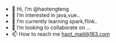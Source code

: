 - 👋 Hi, I’m @haotengteng
- 👀 I’m interested in java,vue..
- 🌱 I’m currently learning spark,flink..
- 💞️ I’m looking to collaborate on ...
- 📫 How to reach me haot_mail@163.com

<!---
haotengteng/haotengteng is a ✨ special ✨ repository because its `README.md` (this file) appears on your GitHub profile.
You can click the Preview link to take a look at your changes.
--->
